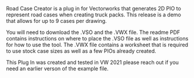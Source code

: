 Road Case Creator is a plug in for Vectorworks that generates 2D PIO to represent road cases when creating truck packs. This release is a demo that allows for up to 9 cases per drawing. 


You will need to download the .VSO and the .VWX file. The readme PDF contains instructions on where to place the .VSO file as well as instructions for how to use the tool. The .VWX file contains a worksheet that is required to use stock case sizes as well as a few PIOs already created. 

This Plug In was created and tested in VW 2021 please reach out if you need an earlier verson of the example file. 
